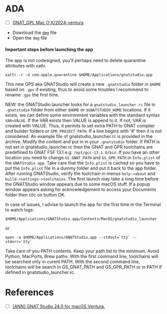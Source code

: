 # ADA


- [ ] [GNAT_GPL Mac O X/2024-ventura](https://sourceforge.net/projects/gnuada/files/GNAT_GPL%20Mac%20OS%20X/2024-ventura)

- Download the [`dmg`](https://sourceforge.net/projects/gnuada/files/GNAT_GPL%20Mac%20OS%20X/2024-ventura/20240623-Applications-GNATStudio.dmg/download) file
- Open the `dmg` file


#### Important steps before launching the app
The app is not codesigned, you'll perhaps need to delete quarantine attributes with xattr.

```
xattr -r -d com.apple.quarantine $HOME/Applications/gnatstudio.app
```

This new GPS aka GNATStudio will create a new `.gnatstudio` folder in `$HOME` based on `.gps` if existing, thus to avoid some troubles I recommend to rename `.gps` the first time.

NEW: the GNATStudio launcher looks for a `gnatstudio_launcher.rc` file in `.gnatstudio` folder from either `$HOME` or `$GNATSTUDIO_HOME` locations. If it exists, we can define some environment variables with the standard syntax `VAR=VALUE`. If the VAR exists then VALUE is append to it. If not, VAR is created with VALUE. Thus, it permits to set extra PATH to GNAT compiler and builder folders or `GPR_PROJECT_PATH`. If a line begins with '#' then it is not considered. An example file of gnatstudio_launcher.rc is provided in the archive. Modify the content and put in in your `.gnatstudio` folder.
If PATH is not set in gnatstudio_launcher.rc then the GNAT and GPR toolchains are predefined to GNAT FSF 13.1 e.g. `/opt/gcc-13.1.0/bin`. If you have an other location you need to change `GS_GNAT_PATH` and `GS_GPR_PATH` in `Info.plist` of the `GNATStudio app`. Take care that the `Info.plist` is cached so you have to put the `Info.plist` file in a dummy folder and put it back to the app folder. After running GNATStudio, verify the toolchain in menus `help->about` and `build->settings->toolchains`.
The first launch may take a long time before the GNATStudio window appears due to some macOS stuff. If a popup window appears asking for acknowledgement to access your Documents folder then clic on button OK.

In case of issues, I advise to launch the app for the first time in the Terminal to watch logs:

```
$HOME/Applications/GNATStudio.app/Contents/MacOS/gnatstudio_launcher
```

or

```
open -a $HOME/Applications/GNATStudio.app --stdout=`tty` --stderr=`tty`
```

Take care of you PATH contents. Keep your path list to the minimum. Avoid Python, MacPorts, Brew paths. With the first command line, toolchains will be searched only in curent PATH. With the second command line, toolchains will be search in GS_GNAT_PATH and GS_GPR_PATH or in PATH if defined in gnatstudio_launcher.rc.


# References

- [ ] [[ANN] GNAT Studio 24.0 for macOS Ventura.](https://www.reddit.com/r/ada/comments/16bhkb4/ann_gnat_studio_240_for_macos_ventura)
